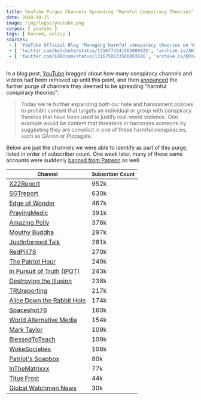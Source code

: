 ```yaml
---
title: YouTube Purges Channels Spreading "Harmful Conpsiracy Theories"
date: 2020-10-15
image: /img/logos/youtube.png
corpos: [ youtube ]
tags: [ banned, policy ]
sources:
 - [ 'YouTube Official Blog "Managing harmful conspiracy theories on YouTube" by The YouTube Team (15 Oct 2020)', 'archive.is/XAtuq' ]
 - [ 'twitter.com/bitchute/status/1316774341565009923', 'archive.is/AN7NX' ]
 - [ 'twitter.com/LBRYcom/status/1316750633500893186', 'archive.is/QVoA7' ]
---
```


In a blog post, [YouTube](/youtube/) bragged about how many conspiracy channels
and videos had been removed up until this point, and then
[announced](https://archive.is/XAtuq#selection-1163.0-1171.307) the further
purge of channels they deemed to be spreading "harmful conspiracy theories":

> Today we're further expanding both our hate and harassment policies to
> prohibit content that targets an individual or group with conspiracy theories
> that have been used to justify real-world violence. One example would be
> content that threatens or harrasses someone by suggesting they are complicit
> in  one of these harmful conspiracies, such as QAnon or Pizzagate.

Below are just the channels we were able to identify as part of this purge,
listed in order of subscriber count. One week later, many of these same
accounts were suddenly [banned from
Patreon](/e/patreon-announces-qanon-purge/) as well.

| <small>Channel</small> | <small>Subscriber Count</small> |
|---|---|
| [X22Report](/e/youtube-bans-x22report/) | 952k |
| [SGTreport](/e/youtube-bans-sgtreport/) | 630k |
| [Edge of Wonder](/e/youtube-bans-edge-of-wonder/) | 467k |
| [PrayingMedic](/e/youtube-bans-praying-medic/) | 391k |
| [Amazing Polly](/e/youtube-bans-amazing-polly/) | 376k |
| [Mouthy Buddha](/e/youtube-bans-mouthy-buddha/) | 297k |
| [JustInformed Talk](/e/youtube-bans-justinformed-talk/) | 281k |
| [RedPill78](/e/youtube-bans-redpill78/) | 270k |
| [The Patriot Hour](/e/youtube-bans-the-patriot-hour/) | 249k |
| [In Pursuit of Truth (IPOT)](/e/youtube-bans-in-pursuit-of-truth/) | 243k |
| [Destroying the Illusion](/e/youtube-bans-destroying-the-illusion/) | 238k |
| [TRUreporting](/e/youtube-bans-trureporting/) | 217k |
| [Alice Down the Rabbit Hole](/e/youtube-bans-alice-down-the-rabbit-hole/) | 174k |
| [Spaceshot76](/e/youtube-bans-spaceshot76/) | 160k |
| [World Alternative Media](/e/youtube-bans-world-alternative-media/) | 154k |
| [Mark Taylor](/e/youtube-bans-mark-taylor/) | 109k |
| [BlessedToTeach](/e/youtube-bans-blessed-to-teach/) | 109k |
| [WokeSocieties](/e/youtube-bans-woke-societies/) | 108k |
| [Patriot's Soapbox](/e/youtube-bans-patriots-soapbox/) | 80k |
| [InTheMatrixxx](/e/youtube-bans-inthematrixxx/) | 77k |
| [Titus Frost](/e/youtube-bans-titus-frost/) | 44k |
| [Global Watchmen News](/e/youtube-bans-global-watchmen-news/) | 30k |
